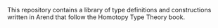 This repository contains a library of type definitions and constructions written in Arend that follow the Homotopy Type Theory book.

